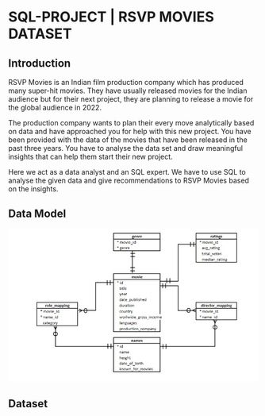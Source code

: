 # SQL-PROJECT | RSVP MOVIES DATASET

## Introduction 
RSVP Movies is an Indian film production company which has produced many super-hit movies. They have usually released movies for the Indian audience but for their next project, they are planning to release a movie for the global audience in 2022.

The production company wants to plan their every move analytically based on data and have approached you for help with this new project. You have been provided with the data of the movies that have been released in the past three years. You have to analyse the data set and draw meaningful insights that can help them start their new project.

Here we act as a data analyst and an SQL expert. We have to use SQL to analyse the given data and give recommendations to RSVP Movies based on the insights. 

## Data Model
![ER Diagram for this project](Data_Model.jpg)

## Dataset

